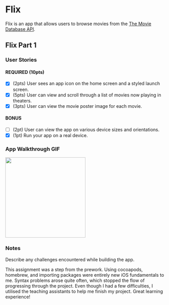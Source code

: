 # Flix

Flix is an app that allows users to browse movies from the [The Movie Database API](http://docs.themoviedb.apiary.io/#).

## Flix Part 1

### User Stories

#### REQUIRED (10pts)
- [X] (2pts) User sees an app icon on the home screen and a styled launch screen.
- [X] (5pts) User can view and scroll through a list of movies now playing in theaters.
- [X] (3pts) User can view the movie poster image for each movie.

#### BONUS
- [ ] (2pt) User can view the app on various device sizes and orientations.
- [X] (1pt) Run your app on a real device.

### App Walkthrough GIF

<img src="https://media.giphy.com/media/SW1pzS2SdxffWGu2Ep/giphy.gif" width=250><br>

### Notes
Describe any challenges encountered while building the app.

This assignment was a step from the prework. Using cocoapods, homebrew, and importing packages
were entirely new iOS fundamentals to me. Syntax problems arose quite often, which stopped
the flow of progressing through the project. Even though I had a few difficulties, I utilised
the teaching assistants to help me finish my project. Great learning experience!
